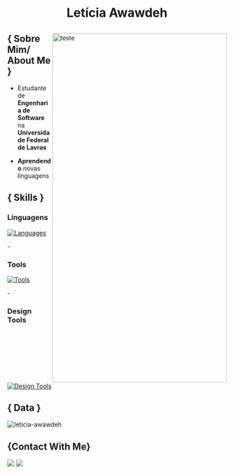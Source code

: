 <h1 align="center"> Letícia Awawdeh</h1>

<div>
<img align="right" width="400"  height="800" alt="teste" src="https://2.bp.blogspot.com/-VcyKW20HTxw/V2MdeUctlvI/AAAAAAAAb3U/ucWxUVeR--ALd7cHKNz1B9YbU3ZsrqlDACLcB/s640/Caspar%2BDavid%2BFriedrich%2B-%2BWanderer%2Babove%2Bthe%2BSea%2Bof%2BFog%252C%2B1818.jpg"/>

<h2> { Sobre Mim/ About Me } </h2>

- Estudante de **Engenharia de Software** na **Universidade Federal de Lavras**

- **Aprendendo** novas linguagens

<h2>{ Skills }</h2>

<h3><strong>Linguagens</strong></h3>

[![Languages](https://skillicons.dev/icons?i=py,java,javascript,nodejs&perline=4)](https://skillicons.dev)

-<h3> **Tools** </h3>
[![Tools](https://skillicons.dev/icons?i=vscode,git,mysql,css,html&perline=4)](https://skillicons.dev)

 -<h3> **Design Tools** </h3>
 [![Design Tools](https://skillicons.dev/icons?i=figma)](https://skillicons.dev)
    
<h2> { Data } </h2>
    <p><img align="center"
    src="https://github-readme-stats.vercel.app/api/top-langs?username=leticia-awawdeh&show_icons=true&locale=en&bg_color=0d1117&text_color=ffffff&layout=compact"
    alt="leticia-awawdeh" 
    bg_color=#808080/></p>

<h2> {Contact With Me} </h2>
    <a href = "leticiaawawdeh@gmail.com"><img src="https://img.shields.io/badge/Gmail-D14836?style=for-the-badge&logo=gmail&logoColor=white" target="_blank"></a>
  <a href="https://www.linkedin.com/in/let%C3%ADcia-cardoso-02bb40235/" target="_blank"><img src="https://img.shields.io/badge/-LinkedIn-%230077B5?style=for-the-badge&logo=linkedin&logoColor=white" target="_blank"></a>
   <br> </br>

   
</div>
